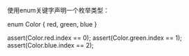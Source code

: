 使用enum关键字声明一个枚举类型：

enum Color { red, green, blue }

assert(Color.red.index == 0);
assert(Color.green.index == 1);
assert(Color.blue.index == 2);